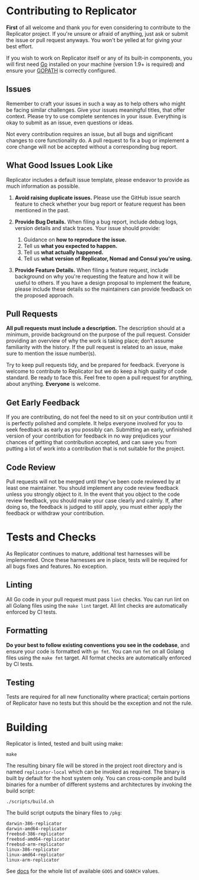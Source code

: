 # Contributing to Replicator

**First** of all welcome and thank you for even considering to contribute to the Replicator project. If you're unsure or afraid of anything, just ask or submit the issue or pull request anyways. You won't be yelled at for giving your best effort.

If you wish to work on Replicator itself or any of its built-in components, you will first need [Go](https://golang.org/) installed on your machine (version 1.9+ is required) and ensure your [GOPATH](https://golang.org/doc/code.html#GOPATH) is correctly configured.

## Issues

Remember to craft your issues in such a way as to help others who might be facing similar challenges. Give your issues meaningful titles, that offer context. Please try to use complete sentences in your issue. Everything is okay to submit as an issue, even questions or ideas.

Not every contribution requires an issue, but all bugs and significant changes to core functionality do. A pull request to fix a bug or implement a core change will not be accepted without a corresponding bug report.

## What Good Issues Look Like

Replicator includes a default issue template, please endeavor to provide as much information as possible.

1. **Avoid raising duplicate issues.** Please use the GitHub issue search feature to check whether your bug report or feature request has been mentioned in the past.

1. **Provide Bug Details.** When filing a bug report, include debug logs, version details and stack traces. Your issue should provide:
    1. Guidance on **how to reproduce the issue.**
    1. Tell us **what you expected to happen.**
    1. Tell us **what actually happened.**
    1. Tell us **what version of Replicator, Nomad and Consul you're using.**

1. **Provide Feature Details.** When filing a feature request, include background on why you're requesting the feature and how it will be useful to others. If you have a design proposal to implement the feature, please include these details so the maintainers can provide feedback on the proposed approach.    

## Pull Requests

**All pull requests must include a description.** The description should at a minimum, provide background on the purpose of the pull request. Consider providing an overview of why the work is taking place; don’t assume familiarity with the history. If the pull request is related to an issue, make sure to mention the issue number(s).

Try to keep pull requests tidy, and be prepared for feedback. Everyone is welcome to contribute to Replicator but we do keep a high quality of code standard. Be ready to face this. Feel free to open a pull request for anything, about anything. **Everyone** is welcome.

## Get Early Feedback

If you are contributing, do not feel the need to sit on your contribution until it is perfectly polished and complete. It helps everyone involved for you to seek feedback as early as you possibly can. Submitting an early, unfinished version of your contribution for feedback in no way prejudices your chances of getting that contribution accepted, and can save you from putting a lot of work into a contribution that is not suitable for the project.

## Code Review

Pull requests will not be merged until they've been code reviewed by at least one maintainer. You should implement any code review feedback unless you strongly object to it. In the event that you object to the code review feedback, you should make your case clearly and calmly. If, after doing so, the feedback is judged to still apply, you must either apply the feedback or withdraw your contribution.

# Tests and Checks

As Replicator continues to mature, additional test harnesses will be implemented. Once these harnesses are in place, tests will be required for all bugs fixes and features. No exception.

## Linting

All Go code in your pull request must pass `lint` checks. You can run lint on all Golang files using the `make lint` target. All lint checks are automatically enforced by CI tests.

## Formatting

**Do your best to follow existing conventions you see in the codebase**, and ensure your code is formatted with `go fmt`. You can run `fmt` on all Golang files using the `make fmt` target. All format checks are automatically enforced by CI tests.

## Testing

Tests are required for all new functionality where practical; certain portions of Replicator have no tests but this should be the exception and not the rule.

# Building

Replicator is linted, tested and built using make:

```
make
```

The resulting binary file will be stored in the project root directory and is named `replicator-local` which can be invoked as required. The binary is built by default for the host system only. You can cross-compile and build binaries for a number of different systems and architectures by invoking the build script:

```
./scripts/build.sh
```

The build script outputs the binary files to `/pkg`:

```
darwin-386-replicator
darwin-amd64-replicator
freebsd-386-replicator
freebsd-amd64-replicator
freebsd-arm-replicator
linux-386-replicator
linux-amd64-replicator
linux-arm-replicator
```

See [docs](https://golang.org/doc/install/source) for the whole list of available `GOOS` and `GOARCH`
values.
